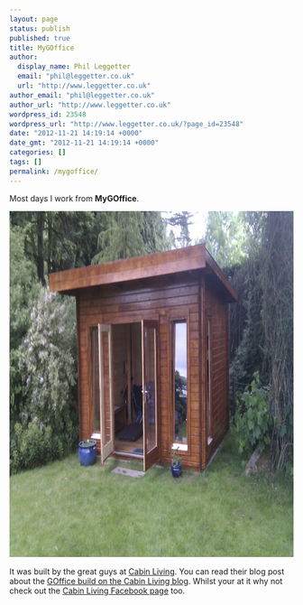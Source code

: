 ```yaml
---
layout: page
status: publish
published: true
title: MyGOffice
author:
  display_name: Phil Leggetter
  email: "phil@leggetter.co.uk"
  url: "http://www.leggetter.co.uk"
author_email: "phil@leggetter.co.uk"
author_url: "http://www.leggetter.co.uk"
wordpress_id: 23548
wordpress_url: "http://www.leggetter.co.uk/?page_id=23548"
date: "2012-11-21 14:19:14 +0000"
date_gmt: "2012-11-21 14:19:14 +0000"
categories: []
tags: []
permalink: /mygoffice/
---
```


<p>Most days I work from <strong>MyGOffice</strong>.</p>
<p><img src="/wp-content/uploads/2012/11/mygoffice-1024x613.jpg" alt="mygoffice" width="1024" height="613" class="aligncenter size-large wp-image-23936" /></p>
<p>It was built by the great guys at <a href="http://www.cabinliving.co.uk/">Cabin Living</a>. You can read their blog post about the <a href="http://cabin-living.blogspot.co.uk/2011/11/garden-office-building-in-dollar.html">GOffice build on the Cabin Living blog</a>. Whilst your at it why not check out the <a href="http://www.facebook.com/logcabinliving">Cabin Living Facebook page</a> too.</p>
